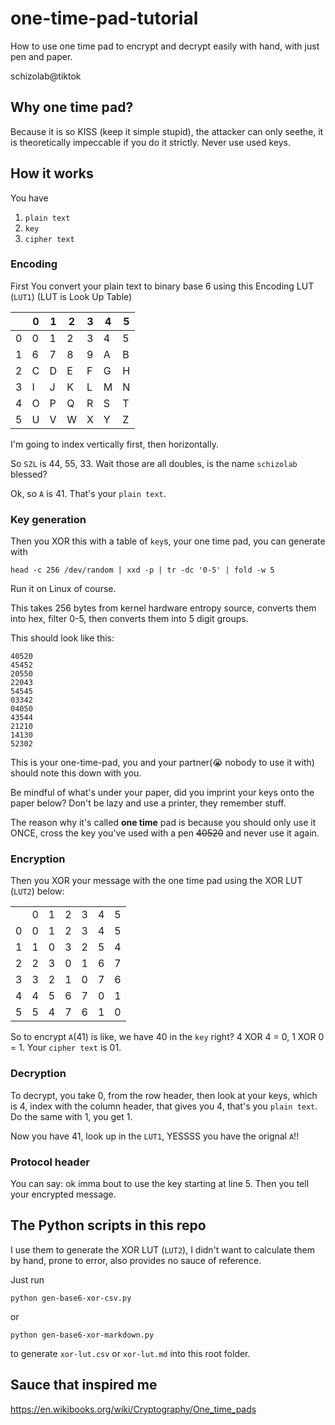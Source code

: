 # one-time-pad-tutorial
How to use one time pad to encrypt and decrypt easily with hand, with just pen and paper.

schizolab@tiktok

## Why one time pad?

Because it is so KISS (keep it simple stupid), the attacker can only seethe, it is theoretically impeccable if you do it strictly. Never use used keys.

## How it works

You have

1. `plain text`
2. `key`
3. `cipher text`

### Encoding

First You convert your plain text to binary base 6 using this Encoding LUT (`LUT1`) (LUT is Look Up Table)

|      |0 |1 |2 |3 |4 |5 |
|------|---|---|---|---|---|---|
|0    |0  |1  |2  |3  |4  |5  |
|1    |6  |7  |8  |9  |A  |B  |
|2    |C  |D  |E  |F  |G  |H  |
|3    |I  |J  |K  |L  |M  |N  |
|4    |O  |P  |Q  |R  |S  |T  |
|5    |U  |V  |W  |X  |Y  |Z  |

I'm going to index vertically first, then horizontally.

So `SZL` is 44, 55, 33. Wait those are all doubles, is the name `schizolab` blessed?

Ok, so `A` is 41. That's your `plain text`.

### Key generation

Then you XOR this with a table of `key`s, your one time pad, you can generate with 

```
head -c 256 /dev/random | xxd -p | tr -dc '0-5' | fold -w 5
```

Run it on Linux of course.

This takes 256 bytes from kernel hardware entropy source, converts them into hex, filter 0-5, then converts them into 5 digit groups.

This should look like this:

```
40520
45452
20550
22043
54545
03342
04050
43544
21210
14130
52302
```

This is your one-time-pad, you and your partner(😭 nobody to use it with) should note this down with you. 

Be mindful of what's under your paper, did you imprint your keys onto the paper below? Don't be lazy and use a printer, they remember stuff.

The reason why it's called **one time** pad is because you should only use it ONCE, cross the key you've used with a pen ~~40520~~ and never use it again.

### Encryption

Then you XOR your message with the one time pad using the XOR LUT (`LUT2`) below:

| | | | | | | |
| --- | --- | --- | --- | --- | --- | --- |
|   | 0 | 1 | 2 | 3 | 4 | 5 |
| 0 | 0 | 1 | 2 | 3 | 4 | 5 |
| 1 | 1 | 0 | 3 | 2 | 5 | 4 |
| 2 | 2 | 3 | 0 | 1 | 6 | 7 |
| 3 | 3 | 2 | 1 | 0 | 7 | 6 |
| 4 | 4 | 5 | 6 | 7 | 0 | 1 |
| 5 | 5 | 4 | 7 | 6 | 1 | 0 |


So to encrypt `A`(41) is like, we have 40 in the `key` right? 4 XOR 4 = 0, 1 XOR 0 = 1. Your `cipher text` is 01.

### Decryption

To decrypt, you take 0, from the row header, then look at your keys, which is 4, index with the column header, that gives you 4, that's you `plain text`. Do the same with 1, you get 1. 

Now you have 41, look up in the `LUT1`, YESSSS you have the orignal `A`!!

### Protocol header

You can say: ok imma bout to use the key starting at line 5. Then you tell your encrypted message.

## The Python scripts in this repo

I use them to generate the XOR LUT (`LUT2`), I didn't want to calculate them by hand, prone to error, also provides no sauce of reference.

Just run

```
python gen-base6-xor-csv.py 
```

or

```
python gen-base6-xor-markdown.py
```

to generate `xor-lut.csv` or `xor-lut.md` into this root folder.

## Sauce that inspired me

https://en.wikibooks.org/wiki/Cryptography/One_time_pads
